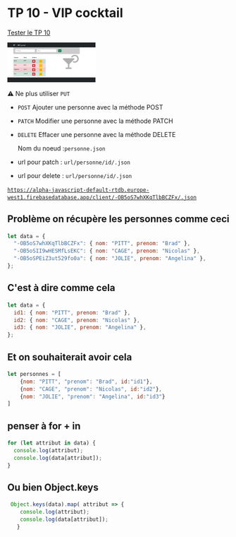 # TP 10 - VIP cocktail

[Tester le TP 10](https://www.sevenvalley.fr/tp-javascript/tp6/index.html)

<img src="../../img/tp/tp6.webp" width="200">
  
:warning: Ne plus utiliser <code>PUT</code>  
- <code>POST</code> Ajouter une personne avec la méthode POST  
- <code>PATCH</code> Modifier une personne avec la méthode PATCH  
- <code>DELETE</code> Effacer une personne avec la méthode DELETE   
  
  Nom du noeud :<code>personne.json</code>  
- url pour patch : <code>url/personne/id/.json</code>
- url pour delete : <code>url/personne/id/.json</code>
  
  
 <code>https://alpha-javascript-default-rtdb.europe-west1.firebasedatabase.app/client/-OB5oS7whXKqTlbBCZFx/.json</code>

## Problème on récupère les personnes comme ceci

```js
let data = {
  "-OB5oS7whXKqTlbBCZFx": { nom: "PITT", prenom: "Brad" },
  "-OB5oSII9wHESMfLsEKC": { nom: "CAGE", prenom: "Nicolas" },
  "-OB5oSPEiZ3ut529fo0a": { nom: "JOLIE", prenom: "Angelina" },
};
```

## C'est à dire comme cela

```js
let data = {
  id1: { nom: "PITT", prenom: "Brad" },
  id2: { nom: "CAGE", prenom: "Nicolas" },
  id3: { nom: "JOLIE", prenom: "Angelina" },
};
```

## Et on souhaiterait avoir cela

```js
let personnes = [
    {nom: "PITT", "prenom": "Brad", id:"id1"},
    {nom: "CAGE", "prenom": "Nicolas", id:"id2"},
    {nom: "JOLIE", "prenom": "Angelina", id:"id3"}
]
```

## penser à for + in

```js
for (let attribut in data) {
  console.log(attribut);
  console.log(data[attribut]);
}
```

## Ou bien Object.keys

```js
 Object.keys(data).map( attribut => {
    console.log(attribut);
    console.log(data[attribut]);
   }
```
